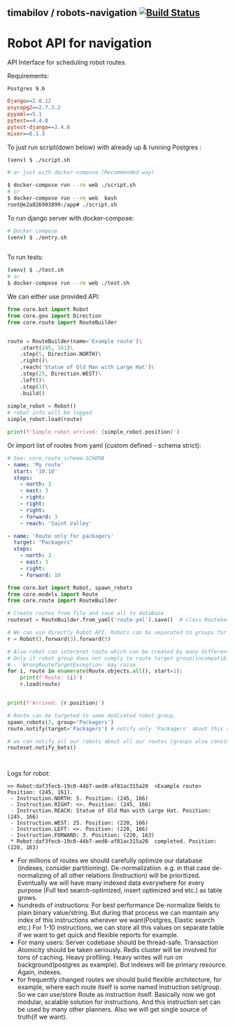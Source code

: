 ## timabilov / robots-navigation [![Build Status](https://travis-ci.com/timabilov/robots-navigation.svg?branch=master)](https://travis-ci.com/timabilov/robots-navigation)

# Robot API for navigation 

API Interface for scheduling robot routes.


Requirements:

 `Postgres 9.6`
```ini
Django==2.0.12
psycopg2==2.7.3.2
pyyaml==5.1
pytest==4.4.0
pytest-django==3.4.8
mixer==6.1.3
```


To just run script(down below) with already up & running Postgres :
```bash
(venv) $ ./script.sh

# or just with docker-compose (Recommended way)

$ docker-compose run --rm web ./script.sh
# or
$ docker-compose run --rm web  bash 
root@e2a026903899:/app# ./script.sh


```


To run django server with docker-compose:

```bash
# Docker compose
(venv) $ ./entry.sh
   
```

To run tests:
```bash
(venv) $ ./test.sh
# or
$ docker-compose run --rm web ./test.sh

```



 We can either use provided API:
 
```python
from core.bot import Robot
from core.geo import Direction
from core.route import RouteBuilder


route = RouteBuilder(name='Example route')\
    .start(245, 161)\
    .step(5, Direction.NORTH)\
    .right()\
    .reach('Statue of Old Man with Large Hat')\
    .step(25, Direction.WEST)\
    .left()\
    .step(3)\
    .build()
    
simple_robot = Robot()
# robot info will be logged
simple_robot.load(route)

print(f'Simple robot arrived: {simple_robot.position}')
```
Or import list of routes from yaml (custom defined - schema strict):
```yaml
# See: core.route_schema.SCHEMA
- name: 'My route'
  start: '10:10'
  steps:
    - north: 3
    - east: 3
    - right:
    - right:
    - right:
    - forward: 3
    - reach: 'Saint Valley'

- name: 'Route only for packagers'
  target: "Packagers"
  steps:
    - north: 3
    - east: 3
    - right:
    - forward: 10
```
```python
from core.bot import Robot, spawn_robots
from core.models import Route
from core.route import RouteBuilder

# Create routes from file and save all to database
routeset = RouteBuilder.from_yaml('route.yml').save()  # class RouteSet - wrapper

# We can use directly Robot API. Robots can be separated to groups for further relevant route consuming
r = Robot().forward(3).forward(5)

# Also robot can interpret route which can be created by many different ways
# Only if robot group does not comply to route target group(incompatible)
# - `WrongRouteTargetException` may raise
for i, route in enumerate(Route.objects.all(), start=1):
    print(f'Route: {i}')
    r.load(route)


print(f'Arrived: {r.position}')

# Route can be targeted to some dedicated robot group.
spawn_robots(3, group='Packagers')
route.notify(target='Packagers') # notify only 'Packagers' about this route

# we can notify all our robots about all our routes (groups also considered), to execute instructions.
routeset.notify_bots()




```


Logs for robot:

```
>> Robot:daf3fecb-19c0-44b7-aed0-af81ac315a20  <Example route> Position: (245, 161).
 - Instruction.NORTH: 5. Position: (245, 166)
 - Instruction.RIGHT: <>. Position: (245, 166)
 - Instruction.REACH: Statue of Old Man with Large Hat. Position: (245, 166)
 - Instruction.WEST: 25. Position: (220, 166)
 - Instruction.LEFT: <>. Position: (220, 166)
 - Instruction.FORWARD: 3. Position: (220, 163)
 * Robot:daf3fecb-19c0-44b7-aed0-af81ac315a20  completed. Position: (220, 163)

```



* For millions of routes we should carefully optimize our database (indexes, consider partitioning). De-normalization. 
e.g. in that case de-normalizing of all other relations (Instruction) will be prioritized. Eventually we will have many indexed data everywhere for every purpose (Full text search-optimized, insert optimized and etc.) as table grows.  
* hundreds of instructions: For best performance De-normalize fields to plain binary value/string. But during that process we can maintain any index of this instructions wherever we want(Postgres, Elastic search  etc.)
   For 1-10 instructions, we can  store all this values on separate table if we want to get quick and flexible reports for example. 
* For many users: Server codebase should be thread-safe. Transaction Atomicity should be taken seriously. Redis cluster will be involved for tons of caching. Heavy profiling. Heavy writes will run on background(postgres as example). But indexes will be primary resource. Again, indexes.
* for frequently changed routes we should build flexible architecture, for example, where each route itself is some named instruction set/group. So we can use/store Route as instruction itself.
  Basically now we got modular, scalable solution for instructions. And this instruction set can be used by many other planners. Also we will get single source of truth(if we want). 
